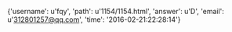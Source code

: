 {'username': u'fqy', 'path': u'1154/1154.html', 'answer': u'D', 'email': u'312801257@qq.com', 'time': '2016-02-21:22:28:14'}